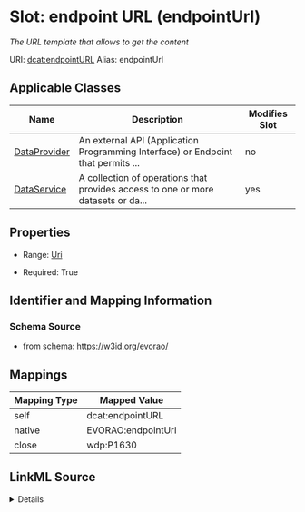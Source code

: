 

# Slot: endpoint URL (endpointUrl) 


_The URL template that allows to get the content_





URI: [dcat:endpointURL](http://www.w3.org/ns/dcat#endpointURL)
Alias: endpointUrl

<!-- no inheritance hierarchy -->





## Applicable Classes

| Name | Description | Modifies Slot |
| --- | --- | --- |
| [DataProvider](DataProvider.md) | An external API (Application Programming Interface) or Endpoint that permits ... |  no  |
| [DataService](DataService.md) | A collection of operations that provides access to one or more datasets or da... |  yes  |







## Properties

* Range: [Uri](Uri.md)

* Required: True





## Identifier and Mapping Information







### Schema Source


* from schema: https://w3id.org/evorao/




## Mappings

| Mapping Type | Mapped Value |
| ---  | ---  |
| self | dcat:endpointURL |
| native | EVORAO:endpointUrl |
| close | wdp:P1630 |




## LinkML Source

<details>
```yaml
name: endpointUrl
description: The URL template that allows to get the content
title: endpoint URL
from_schema: https://w3id.org/evorao/
close_mappings:
- wdp:P1630
rank: 1000
slot_uri: dcat:endpointURL
alias: endpointUrl
domain_of:
- DataService
range: uri
required: true
multivalued: false

```
</details>
